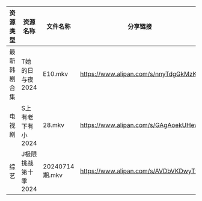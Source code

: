 | 资源类型   | 资源名称         | 文件名称          | 分享链接                                 | 更新时间                |
| ------ | ------------ | ------------- | ------------------------------------ | ------------------- |
| 最新韩剧合集 | T她的日与夜2024   | E10.mkv       | https://www.alipan.com/s/nnyTdgGkMzK | 2024-07-15 00:11:15 |
| 电视剧    | S上有老下有小2024  | 28.mkv        | https://www.alipan.com/s/GAgAoekUHew | 2024-07-15 00:07:11 |
| 综艺     | J极限挑战第十季2024 | 20240714期.mkv | https://www.alipan.com/s/AVDbVKDwyT9 | 2024-07-15 00:08:56 |
